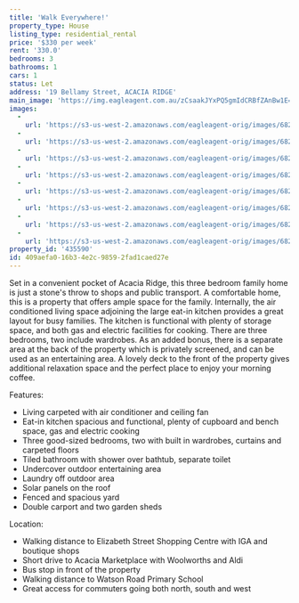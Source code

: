 ```yaml
---
title: 'Walk Everywhere!'
property_type: House
listing_type: residential_rental
price: '$330 per week'
rent: '330.0'
bedrooms: 3
bathrooms: 1
cars: 1
status: Let
address: '19 Bellamy Street, ACACIA RIDGE'
main_image: 'https://img.eagleagent.com.au/zCsaakJYxPQ5gmIdCRBfZAnBw1E=/1280x854/smart/https://s3-us-west-2.amazonaws.com/eagleagent-orig/images/6825919/426734122-image-M.jpg'
images:
  -
    url: 'https://s3-us-west-2.amazonaws.com/eagleagent-orig/images/6825926/426734122-image-G.jpg'
  -
    url: 'https://s3-us-west-2.amazonaws.com/eagleagent-orig/images/6825925/426734122-image-F.jpg'
  -
    url: 'https://s3-us-west-2.amazonaws.com/eagleagent-orig/images/6825924/426734122-image-E.jpg'
  -
    url: 'https://s3-us-west-2.amazonaws.com/eagleagent-orig/images/6825923/426734122-image-D.jpg'
  -
    url: 'https://s3-us-west-2.amazonaws.com/eagleagent-orig/images/6825922/426734122-image-C.jpg'
  -
    url: 'https://s3-us-west-2.amazonaws.com/eagleagent-orig/images/6825921/426734122-image-B.jpg'
  -
    url: 'https://s3-us-west-2.amazonaws.com/eagleagent-orig/images/6825920/426734122-image-A.jpg'
  -
    url: 'https://s3-us-west-2.amazonaws.com/eagleagent-orig/images/6825919/426734122-image-M.jpg'
property_id: '435590'
id: 409aefa0-16b3-4e2c-9859-2fad1caed27e
---
```

Set in a convenient pocket of Acacia Ridge, this three bedroom family home is just a stone's throw to shops and public transport. A comfortable home, this is a property that offers ample space for the family. Internally, the air conditioned living space adjoining the large eat-in kitchen provides a great layout for busy families. The kitchen is functional with plenty of storage space, and both gas and electric facilities for cooking. There are three bedrooms, two include wardrobes. As an added bonus, there is a separate area at the back of the property which is privately screened, and can be used as an entertaining area. A lovely deck to the front of the property gives additional relaxation space and the perfect place to enjoy your morning coffee.

Features:

*  Living carpeted with air conditioner and ceiling fan
*  Eat-in kitchen spacious and functional, plenty of cupboard and bench space, gas and electric cooking
*  Three good-sized bedrooms, two with built in wardrobes, curtains and carpeted floors
*  Tiled bathroom with shower over bathtub, separate toilet
*  Undercover outdoor entertaining area
*  Laundry off outdoor area
*  Solar panels on the roof
*  Fenced and spacious yard
*  Double carport and two garden sheds

Location:

*  Walking distance to Elizabeth Street Shopping Centre with IGA and boutique shops
*  Short drive to Acacia Marketplace with Woolworths and Aldi
*  Bus stop in front of the property
*  Walking distance to Watson Road Primary School
*  Great access for commuters going both north, south and west